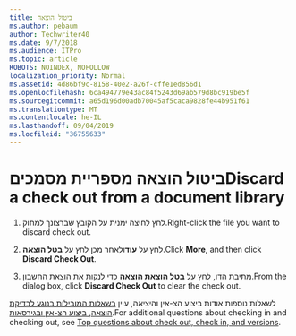 ```yaml
---
title: ביטול הוצאה
ms.author: pebaum
author: Techwriter40
ms.date: 9/7/2018
ms.audience: ITPro
ms.topic: article
ROBOTS: NOINDEX, NOFOLLOW
localization_priority: Normal
ms.assetid: 4d86bf9c-8158-40e2-a26f-cffe1ed856d1
ms.openlocfilehash: 6ca494779e43ac84f5243d69ab579d8bc919be5f
ms.sourcegitcommit: a65d196d00adb70045af5caca9828fe44b951f61
ms.translationtype: MT
ms.contentlocale: he-IL
ms.lasthandoff: 09/04/2019
ms.locfileid: "36755633"
---
```

# <a name="discard-a-check-out-from-a-document-library"></a><span data-ttu-id="8a796-102">ביטול הוצאה מספריית מסמכים</span><span class="sxs-lookup"><span data-stu-id="8a796-102">Discard a check out from a document library</span></span>

1. <span data-ttu-id="8a796-103">לחץ לחיצה ימנית על הקובץ שברצונך למחוק.</span><span class="sxs-lookup"><span data-stu-id="8a796-103">Right-click the file you want to discard check out.</span></span>
    
2. <span data-ttu-id="8a796-104">לחץ על **עוד**ולאחר מכן לחץ על **בטל הוצאה**.</span><span class="sxs-lookup"><span data-stu-id="8a796-104">Click **More**, and then click **Discard Check Out**.</span></span> 
    
3. <span data-ttu-id="8a796-105">מתיבת הדו, לחץ על **בטל הוצאת הוצאה** כדי לנקות את הוצאת החשבון.</span><span class="sxs-lookup"><span data-stu-id="8a796-105">From the dialog box, click **Discard Check Out** to clear the check out.</span></span> 
    
<span data-ttu-id="8a796-106">לשאלות נוספות אודות ביצוע הצ-אין והיציאה, עיין [בשאלות המובילות בנוגע לבדיקת הוצאה, ביצוע הצ-אין ובגירסאות](https://go.microsoft.com/fwlink/?linkid=2018786).</span><span class="sxs-lookup"><span data-stu-id="8a796-106">For additional questions about checking in and checking out, see [Top questions about check out, check in, and versions](https://go.microsoft.com/fwlink/?linkid=2018786).</span></span>
  

